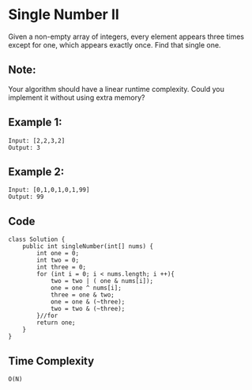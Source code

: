 # Single Number II
Given a non-empty array of integers, every element appears three times except for one, which appears exactly once. Find that single one.

## Note:

Your algorithm should have a linear runtime complexity. Could you implement it without using extra memory?

## Example 1:
```
Input: [2,2,3,2]
Output: 3
```
## Example 2:
```
Input: [0,1,0,1,0,1,99]
Output: 99
```
## Code
```
class Solution {
    public int singleNumber(int[] nums) {
        int one = 0;
        int two = 0;
        int three = 0;
        for (int i = 0; i < nums.length; i ++){
            two = two | ( one & nums[i]);
            one = one ^ nums[i];
            three = one & two;
            one = one & (~three);
            two = two & (~three);
        }//for
        return one;
    }
}
```
## Time Complexity
```
O(N)
```
